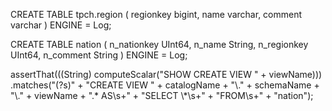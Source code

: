 CREATE TABLE tpch.region (
  regionkey bigint,
  name varchar,
  comment varchar
) ENGINE = Log;

CREATE TABLE nation (
    n_nationkey UInt64,
    n_name String,
    n_regionkey UInt64,
    n_comment String
) ENGINE = Log;

assertThat(((String) computeScalar("SHOW CREATE VIEW " + viewName)))
    .matches("(?s)" +
        "CREATE VIEW " + catalogName + "\\." + schemaName + "\\." + viewName + ".* AS\\s+" +
        "SELECT \\*\\s+" +
        "FROM\\s+" +
        "nation");

